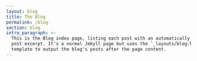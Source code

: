 ```yaml
---
layout: blog
title: The Blog
permalink: /blog
section: blog
intro_paragraph: >-
  This is the Blog index page, listing each post with an automatically generated
  post excerpt. It's a normal Jekyll page but uses the `_layouts/blog.html`
  template to output the blog's posts after the page content.
---
```


